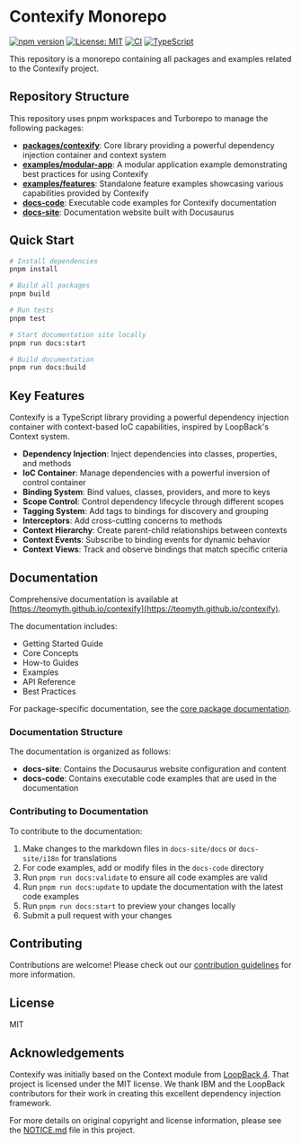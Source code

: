 # Contexify Monorepo

[![npm version](https://img.shields.io/npm/v/contexify.svg)](https://www.npmjs.com/package/contexify)
[![License: MIT](https://img.shields.io/badge/License-MIT-yellow.svg)](https://opensource.org/licenses/MIT)
[![CI](https://github.com/teomyth/contexify/actions/workflows/ci.yml/badge.svg)](https://github.com/teomyth/contexify/actions/workflows/ci.yml)
[![TypeScript](https://img.shields.io/badge/TypeScript-5.8-blue.svg)](https://www.typescriptlang.org/)

This repository is a monorepo containing all packages and examples related to the Contexify project.

## Repository Structure

This repository uses pnpm workspaces and Turborepo to manage the following packages:

- [**packages/contexify**](./packages/contexify/): Core library providing a powerful dependency injection container and context system
- [**examples/modular-app**](./examples/modular-app/): A modular application example demonstrating best practices for using Contexify
- [**examples/features**](./examples/features/): Standalone feature examples showcasing various capabilities provided by Contexify
- [**docs-code**](./docs-code/): Executable code examples for Contexify documentation
- [**docs-site**](./docs-site/): Documentation website built with Docusaurus

## Quick Start

```bash
# Install dependencies
pnpm install

# Build all packages
pnpm build

# Run tests
pnpm test

# Start documentation site locally
pnpm run docs:start

# Build documentation
pnpm run docs:build
```

## Key Features

Contexify is a TypeScript library providing a powerful dependency injection container with context-based IoC capabilities, inspired by LoopBack's Context system.

- **Dependency Injection**: Inject dependencies into classes, properties, and methods
- **IoC Container**: Manage dependencies with a powerful inversion of control container
- **Binding System**: Bind values, classes, providers, and more to keys
- **Scope Control**: Control dependency lifecycle through different scopes
- **Tagging System**: Add tags to bindings for discovery and grouping
- **Interceptors**: Add cross-cutting concerns to methods
- **Context Hierarchy**: Create parent-child relationships between contexts
- **Context Events**: Subscribe to binding events for dynamic behavior
- **Context Views**: Track and observe bindings that match specific criteria

## Documentation

Comprehensive documentation is available at [https://teomyth.github.io/contexify](https://teomyth.github.io/contexify).

The documentation includes:

- Getting Started Guide
- Core Concepts
- How-to Guides
- Examples
- API Reference
- Best Practices

For package-specific documentation, see the [core package documentation](./packages/contexify/README.md).

### Documentation Structure

The documentation is organized as follows:

- **docs-site**: Contains the Docusaurus website configuration and content
- **docs-code**: Contains executable code examples that are used in the documentation

### Contributing to Documentation

To contribute to the documentation:

1. Make changes to the markdown files in `docs-site/docs` or `docs-site/i18n` for translations
2. For code examples, add or modify files in the `docs-code` directory
3. Run `pnpm run docs:validate` to ensure all code examples are valid
4. Run `pnpm run docs:update` to update the documentation with the latest code examples
5. Run `pnpm run docs:start` to preview your changes locally
6. Submit a pull request with your changes

## Contributing

Contributions are welcome! Please check out our [contribution guidelines](./CONTRIBUTING.md) for more information.

## License

MIT

## Acknowledgements

Contexify was initially based on the Context module from [LoopBack 4](https://github.com/loopbackio/loopback-next). That project is licensed under the MIT license. We thank IBM and the LoopBack contributors for their work in creating this excellent dependency injection framework.

For more details on original copyright and license information, please see the [NOTICE.md](./NOTICE.md) file in this project.
